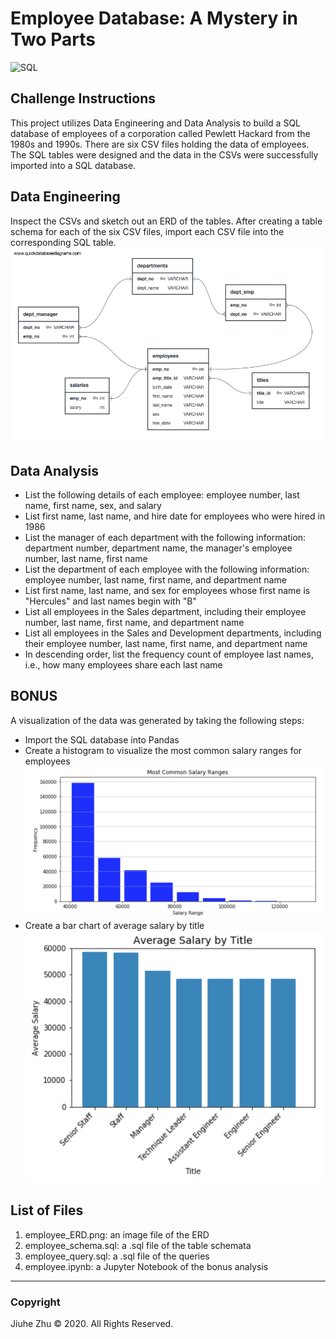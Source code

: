 # Employee Database: A Mystery in Two Parts
![SQL](https://process.fs.teachablecdn.com/ADNupMnWyR7kCWRvm76Laz/resize=width:705/https://www.filepicker.io/api/file/RL4kFbu1SMiCIeLAtWX3)
## Challenge Instructions
This project utilizes Data Engineering and Data Analysis to build a SQL database of employees of a corporation called Pewlett Hackard from the 1980s and 1990s. There are six CSV files holding the data of employees. The SQL tables were designed and the data in the CSVs were successfully imported into a SQL database.

## Data Engineering
Inspect the CSVs and sketch out an ERD of the tables. After creating a table schema for each of the six CSV files, import each CSV file into the corresponding SQL table. \
![ERD](https://github.com/Jiuhe2020/sql-challenge/blob/master/EmployeeSQL/employee_ERD.png)

## Data Analysis
- List the following details of each employee: employee number, last name, first name, sex, and salary
- List first name, last name, and hire date for employees who were hired in 1986
- List the manager of each department with the following information: department number, department name, the manager's employee number, last name, first name
- List the department of each employee with the following information: employee number, last name, first name, and department name
- List first name, last name, and sex for employees whose first name is "Hercules" and last names begin with "B"
- List all employees in the Sales department, including their employee number, last name, first name, and department name
- List all employees in the Sales and Development departments, including their employee number, last name, first name, and department name
- In descending order, list the frequency count of employee last names, i.e., how many employees share each last name

## BONUS
A visualization of the data was generated by taking the following steps:
- Import the SQL database into Pandas
- Create a histogram to visualize the most common salary ranges for employees
![Histogram](https://github.com/Jiuhe2020/sql-challenge/blob/master/images/BonusHistogram.png)
- Create a bar chart of average salary by title
![Bar Chart](https://github.com/Jiuhe2020/sql-challenge/blob/master/images/BonusBarChart.png)

## List of Files
1. employee_ERD.png: an image file of the ERD
2. employee_schema.sql: a .sql file of the table schemata
3. employee_query.sql: a .sql file of the queries
4. employee.ipynb: a Jupyter Notebook of the bonus analysis

---
### Copyright
Jiuhe Zhu © 2020. All Rights Reserved.
